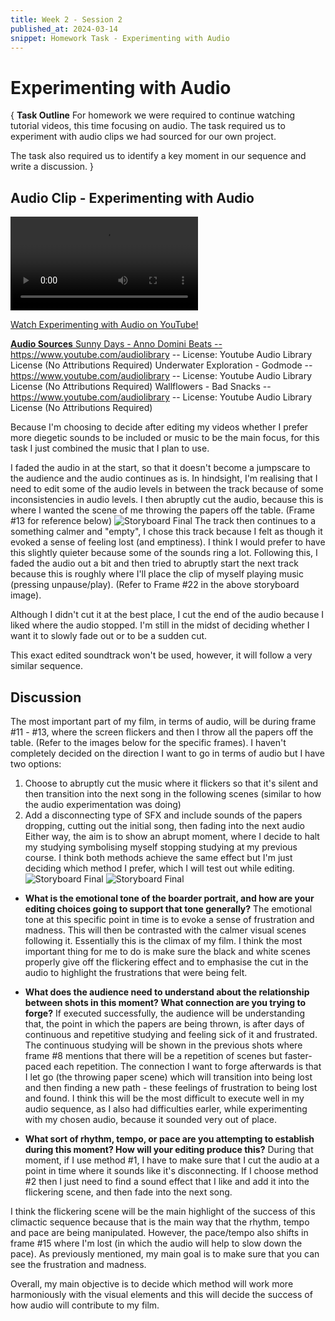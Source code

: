 ```yaml
---
title: Week 2 - Session 2
published_at: 2024-03-14
snippet: Homework Task - Experimenting with Audio
---
```

# Experimenting with Audio
{
   **Task Outline**
   For homework we were required to continue watching tutorial videos, this time focusing on audio. The task required us to experiment with audio clips we had sourced for our own project.

   The task also required us to identify a key moment in our sequence and write a discussion.
}
## Audio Clip - Experimenting with Audio
<video controls src="/W02S1/Soundtrack.mp4" title="Title"></video>
<p><a href=https://youtu.be/oYtdE3fq4Yw> Watch Experimenting with Audio on YouTube!</p>

**Audio Sources**
Sunny Days - Anno Domini Beats -- https://www.youtube.com/audiolibrary -- License: Youtube Audio Library License (No Attributions Required)
Underwater Exploration - Godmode -- https://www.youtube.com/audiolibrary -- License: Youtube Audio Library License (No Attributions Required)
Wallflowers - Bad Snacks -- https://www.youtube.com/audiolibrary -- License: Youtube Audio Library License (No Attributions Required)


Because I'm choosing to decide after editing my videos whether I prefer more diegetic sounds to be included or music to be the main focus, for this task I just combined the music that I plan to use.

I faded the audio in at the start, so that it doesn't become a jumpscare to the audience and the audio continues as is. In hindsight, I'm realising that I need to edit some of the audio levels in between the track because of some inconsistencies in audio levels. I then abruptly cut the audio, because this is where I wanted the scene of me throwing the papers off the table. (Frame #13 for reference below)
![Storyboard Final](/W02S1/final2.jpg)
The track then continues to a something calmer and "empty", I chose this track because I felt as though it evoked a sense of feeling lost (and emptiness). I think I would prefer to have this slightly quieter because some of the sounds ring a lot. Following this, I faded the audio out a bit and then tried to abruptly start the next track because this is roughly where I'll place the clip of myself playing music (pressing unpause/play). (Refer to Frame #22 in the above storyboard image).

Although I didn't cut it at the best place, I cut the end of the audio because I liked where the audio stopped. I'm still in the midst of deciding whether I want it to slowly fade out or to be a sudden cut.

This exact edited soundtrack won't be used, however, it will follow a very similar sequence.

## Discussion
The most important part of my film, in terms of audio, will be during frame #11 - #13, where the screen flickers and then I throw all the papers off the table. (Refer to the images below for the specific frames). 
I haven't completely decided on the direction I want to go in terms of audio but I have two options:
1. Choose to abruptly cut the music where it flickers so that it's silent and then transition into the next song in the following scenes (similar to how the audio experimentation was doing)
2. Add a disconnecting type of SFX and include sounds of the papers dropping, cutting out the initial song, then fading into the next audio
Either way, the aim is to show an abrupt moment, where I decide to halt my studying symbolising myself stopping studying at my previous course. I think both methods achieve the same effect but I'm just deciding which method I prefer, which I will test out while editing.
![Storyboard Final](/W02S1/final2.jpg)
![Storyboard Final](/W02S1/final2.jpg)
- **What is the emotional tone of the boarder portrait, and how are your editing choices going to support that tone generally?**
The emotional tone at this specific point in time is to evoke a sense of frustration and madness. This will then be contrasted with the calmer visual scenes following it. Essentially this is the climax of my film. I think the most important thing for me to do is make sure the black and white scenes properly give off the flickering effect and to emphasise the cut in the audio to highlight the frustrations that were being felt.

- **What does the audience need to understand about the relationship between shots in this moment? What connection are you trying to forge?**
If executed successfully, the audience will be understanding that, the point in which the papers are being thrown, is after days of continuous and repetitive studying and feeling sick of it and frustrated. The continuous studying will be shown in the previous shots where frame #8 mentions that there will be a repetition of scenes but faster-paced each repetition. The connection I want to forge afterwards is that I let go (the throwing paper scene) which will transition into being lost and then finding a new path - these feelings of frustration to being lost and found. I think this will be the most difficult to execute well in my audio sequence, as I also had difficulties earler, while experimenting with my chosen audio, because it sounded very out of place.

- **What sort of rhythm, tempo, or pace are you attempting to establish during this moment? How will your editing produce this?**
During that moment, if I use method #1, I have to make sure that I cut the audio at a point in time where it sounds like it's disconnecting. If I choose method #2 then I just need to find a sound effect that I like and add it into the flickering scene, and then fade into the next song. 

I think the flickering scene will be the main highlight of the success of this climactic sequence because that is the main way that the rhythm, tempo and pace are being manipulated. However, the pace/tempo also shifts in frame #15 where I'm lost (in which the audio will help to slow down the pace). As previously mentioned, my main goal is to make sure that you can see the frustration and madness. 

Overall, my main objective is to decide which method will work more harmoniously with the visual elements and this will decide the success of how audio will contribute to my film.
